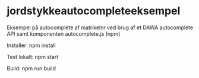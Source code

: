 # jordstykkeautocompleteeksempel
Eksempel på autocomplete af matrikelnr ved brug af et DAWA autocomplete API samt komponenten autocomplete.js (npm)

Installer: npm install

Test lokalt: npm start

Build: npm run build
